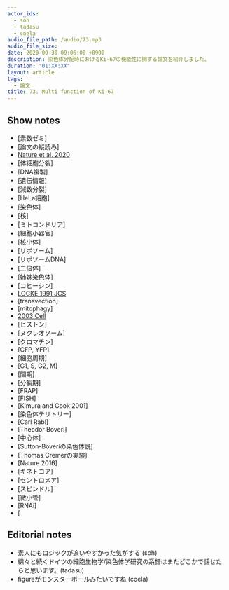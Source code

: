 ```yaml
---
actor_ids:
  - soh
  - tadasu
  - coela
audio_file_path: /audio/73.mp3
audio_file_size: 
date: 2020-09-30 09:06:00 +0900
description: 染色体分配時におけるKi-67の機能性に関する論文を紹介しました。
duration: "01:XX:XX"
layout: article
tags:
  - 論文
title: 73. Multi function of Ki-67 
---
```

## Show notes
- [素数ゼミ]
- [論文の縦読み]
- [Nature et al. 2020]()
- [体細胞分裂]
- [DNA複製]
- [遺伝情報]
- [減数分裂]
- [HeLa細胞]
- [染色体]
- [核]
- [ミトコンドリア]
- [細胞小器官]
- [核小体]
- [リボソーム]
- [リボソームDNA]
- [二倍体]
- [姉妹染色体]
- [コヒーシン]
- [LOCKE 1991 JCS]()
- [transvection]
- [mitophagy]
- [2003 Cell]()
- [ヒストン]
- [ヌクレオソーム]
- [クロマチン]
- [CFP, YFP]
- [細胞周期]
- [G1, S, G2, M]
- [間期]
- [分裂期]
- [FRAP]
- [FISH]
- [Kimura and Cook 2001]
- [染色体テリトリー]
- [Carl Rabl]
- [Theodor Boveri]
- [中心体]
- [Sutton-Boveriの染色体説]
- [Thomas Cremerの実験]
- [Nature 2016]
- [キネトコア]
- [セントロメア]
- [スピンドル]
- [微小管]
- [RNAi]
- [

## Editorial notes
- 素人にもロジックが追いやすかった気がする (soh)
- 綿々と続くドイツの細胞生物学/染色体学研究の系譜はまたどこかで話せたらと思います。(tadasu)
- figureがモンスターボールみたいですね (coela)
